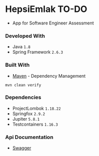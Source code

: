 # HepsiEmlak TO-DO
- App for Software Engineer Assessment

### Developed With
- Java `1.8`
- Spring Framework `2.6.3`

### Built With
* [Maven](https://maven.apache.org/) - Dependency Management

```
mvn clean verify
```

### Dependencies
- ProjectLombok `1.18.22`
- Springfox `2.9.2`
- Jupiter `5.8.1`
- Testcontainers `1.16.3`

### Api Documentation
* [Swagger](http://localhost:8080/api/swagger-ui.html#/)

